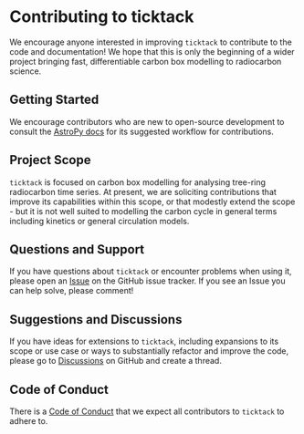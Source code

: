# Contributing to ticktack

We encourage anyone interested in improving `ticktack` to contribute to the code and documentation! We hope that this is only the beginning of a wider project bringing fast, differentiable carbon box modelling to radiocarbon science.

## Getting Started

We encourage contributors who are new to open-source development to consult the [AstroPy docs](https://docs.astropy.org/en/latest/development/workflow/development_workflow.html) for its suggested workflow for contributions.

## Project Scope

`ticktack` is focused on carbon box modelling for analysing tree-ring radiocarbon time series. At present, we are soliciting contributions that improve its capabilities within this scope, or that modestly extend the scope - but it is not well suited to modelling the carbon cycle in general terms including kinetics or general circulation models.

## Questions and Support

If you have questions about `ticktack` or encounter problems when using it, please open an [Issue](https://github.com/SharmaLlama/ticktack/issues) on the GitHub issue tracker. If you see an Issue you can help solve, please comment!

## Suggestions and Discussions

If you have ideas for extensions to `ticktack`, including expansions to its scope or use case or ways to substantially refactor and improve the code, please go to [Discussions](https://github.com/SharmaLlama/ticktack/discussions) on GitHub and create a thread.

## Code of Conduct

There is a [Code of Conduct](https://github.com/SharmaLlama/ticktack/blob/main/CODE_OF_CONDUCT.md) that we expect all contributors to `ticktack` to adhere to.